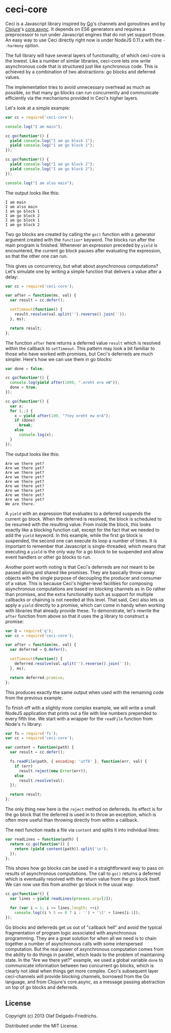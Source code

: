 ceci-core
=========

Ceci is a Javascript library inspired by [Go](http://golang.org/)'s channels and goroutines and by [Clojure](http://clojure.org/)'s [core.async](https://github.com/clojure/core.async/). It depends on ES6 generators and requires a preprocessor to run under Javascript engines that do not yet support those. An easy way to use Ceci directly right now is under NodeJS 0.11.x with the `--harmony` option.

The full library will have several layers of functionality, of which ceci-core is the lowest. Like a number of similar libraries, ceci-core lets one write asynchronous code that is structured just like synchronous code. This is achieved by a combination of two abstractions: go blocks and deferred values.

The implementation tries to avoid unnecessary overhead as much as possible, so that many go blocks can run concurrently and communicate efficiently via the mechanisms provided in Ceci's higher layers.

Let's look at a simple example:

```javascript    
var cc = require('ceci-core');

console.log("I am main");

cc.go(function*() {
  yield console.log("I am go block 1");
  yield console.log("I am go block 1");
});

cc.go(function*() {
  yield console.log("I am go block 2");
  yield console.log("I am go block 2");
});

console.log("I am also main");
```

The output looks like this:

    I am main
    I am also main
    I am go block 1
    I am go block 2
    I am go block 1
    I am go block 2

Two go blocks are created by calling the `go()` function with a generator argument created with the `function*` keyword. The blocks run after the main program is finished. Whenever an expression preceded by `yield` is encountered, the current go block pauses after evaluating the expression, so that the other one can run.

This gives us concurrency, but what about asynchronous computations? Let's simulate one by writing a simple function that delivers a value after a delay:

```javascript
var cc = require('ceci-core');

var after = function(ms, val) {
  var result = cc.defer();

  setTimeout(function() {
    result.resolve(val.split('').reverse().join(''));
  }, ms);

  return result;
};
```

The function `after` here returns a deferred value `result` which is resolved within the callback to `setTimeout`. This pattern may look a bit familiar to those who have worked with promises, but Ceci's deferreds are much simpler. Here's how we can use them in go blocks:

```javascript
var done = false;

cc.go(function*() {
  console.log(yield after(1000, ".ereht era eW"));
  done = true;
});

cc.go(function*() {
  var x;
  for (;;) {
    x = yield after(100, "?tey ereht ew erA");
    if (done)
      break;
    else
      console.log(x);
  }
});
```

The output looks like this:

    Are we there yet?
    Are we there yet?
    Are we there yet?
    Are we there yet?
    Are we there yet?
    Are we there yet?
    Are we there yet?
    Are we there yet?
    Are we there yet?
    We are there.

A `yield` with an expression that evaluates to a deferred suspends the current go block. When the deferred is resolved, the block is scheduled to be resumed with the resulting value. From inside the block, this looks exactly like a blocking function call, except for the fact that we needed to add the `yield` keyword. In this example, while the first go block is suspended, the second one can execute its loop a number of times. It is important to remember that Javascript is single-threaded, which means that executing a `yield` is the only way for a go block to be suspended and allow event handlers or other go blocks to run.

Another point worth noting is that Ceci's deferreds are not meant to be passed along and shared like promises. They are basically throw-away objects with the single purpose of decoupling the producer and consumer of a value. This is because Ceci's higher-level facilities for composing asynchronous computations are based on blocking channels as in Go rather than promises, and the extra functionality such as support for multiple callbacks or chaining is not needed at this level. That said, Ceci also lets us apply a `yield` directly to a promise, which can come in handy when working with libraries that already provide these. To demonstrate, let's rewrite the `after` function from above so that it uses the [q](https://github.com/kriskowal/q/tree/v0.9) library to construct a promise:

```javascript
var Q = require('q');
var cc = require('ceci-core');

var after = function(ms, val) {
  var deferred = Q.defer();

  setTimeout(function() {
    deferred.resolve(val.split('').reverse().join(''));
  }, ms);

  return deferred.promise;
};
```

This produces exactly the same output when used with the remaining code from the previous example.

To finish off with a slightly more complex example, we will write a small NodeJS application that prints out a file with line numbers prepended to every fifth line. We start with a wrapper for the `readFile` function from Node's `fs` library:

```javascript
var fs = require('fs');
var cc = require('ceci-core');

var content = function(path) {
  var result = cc.defer();

  fs.readFile(path, { encoding: 'utf8' }, function(err, val) {
    if (err)
      result.reject(new Error(err));
    else
      result.resolve(val);
  });

  return result;
};
```

The only thing new here is the `reject` method on deferreds. Its effect is for the go block that the deferred is used in to throw an exception, which is often more useful than throwing directly from within a callback.

The next function reads a file via `content` and splits it into individual lines:

```javascript
var readLines = function(path) {
  return cc.go(function*() {
    return (yield content(path)).split('\n');
  });
};
```

This shows how go blocks can be used in a straightforward way to pass on results of asynchronous computations. The call to `go()` returns a deferred which is eventually resolved with the return value from the go block itself. We can now use this from another go block in the usual way:

```javascript
cc.go(function*() {
  var lines = yield readLines(process.argv[2]);

  for (var i = 1; i <= lines.length; ++i)
    console.log((i % 5 == 0 ? i : '') + '\t' + lines[i-1]);
});
```

Go blocks and deferreds get us out of "callback hell" and avoid the typical fragmentation of program logic associated with asynchronous programming. They are a great solution for when all we need is to chain together a number of asynchronous calls with some interspersed computation. But the real power of asynchronous computation comes from the ability to do things in parallel, which leads to the problem of maintaining state. In the "Are we there yet?" example, we used a global variable `done` to communicate information between two concurrent go blocks, which is clearly not ideal when things get more complex. Ceci's subsequent layer ceci-channels will provide blocking channels, borrowed from the Go language, and from Clojure's core.async, as a message passing abstraction on top of go blocks and deferreds.

License
-------

Copyright (c) 2013 Olaf Delgado-Friedrichs.

Distributed under the MIT License.


